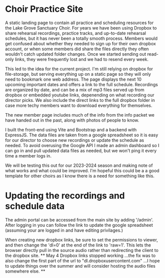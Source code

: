 # Choir Practice Site

A static landing page to contain all practice and scheduling resources for the Lake Grove Sanctuary Choir. For years we have been using Dropbox to share rehearsal recordings, practice tracks, and up-to-date rehearsal schedules, but it has never been a totally smooth process. Members would get confused about whether they needed to sign up for their own dropbox account, or when some members did share the files directly they often wouldn't catch updated folder changes. Once we started sending out read-only links, they were frequently lost and we had to resend every week. 

This led to the idea for the current project. I'm still relying on dropbox for file-storage, but serving everything up on a static page so they will only need to bookmark one web address. The page displays the next 10 upcoming important dates and offers a link to the full schedule. Recordings are organized by date, and can be a mix of mp3 files served up from dropbox or embedded youtube links, depenending on what recording our director picks. We also include the direct links to the full dropbox folder in case more techy members want to download everything for themselves. 

The new member page includes much of the info from the info packet we have handed out in the past, along with photos of people to know. 

I built the front-end using Vite and Bootstrap and a backend with ExpressJS. The data files are taken from a google spreadsheet so it is easy for our director to choose new recordings or update the schedule as needed. To avoid overusing the Google API I made an admin dashboard so I can go in and pull updated data files as needed, but we won't ping it every time a member logs in. 

We will be testing this out for our 2023-2024 season and making note of what works and what could be improved. I'm hopeful this could be a a good template for other choirs as I know there is a need for something like this.

# Updating the recordings and schedule data
The admin portal can be accessed from the main site by adding '/admin'. After logging in you can follow the link to update the google spreadsheet (assuming your are logged in and have editing privilages.) 

When creating new dropbox links, be sure to set the permissions to viewer, and then change the 'dl=0' at the end of the link to 'raw=1'. This lets the browser directly pull in the source audio rather than redirecting the client to the dropbox site. 
** May 4 Dropbox links stopped working ...the fix was to also change the first part of the url to "dl.dropboxusercontent.com" ...I hope to update things over the summer and will consider hosting the audio files somewhere else. **

